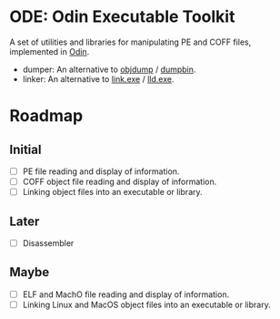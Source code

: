 # ODE: Odin Executable Toolkit

A set of utilities and libraries for manipulating PE and COFF files, implemented in [Odin](https://github.com/odin-lang/Odin).
* dumper: An alternative to [objdump](https://linux.die.net/man/1/objdump) / [dumpbin](https://docs.microsoft.com/en-us/cpp/build/reference/dumpbin-reference?view=msvc-160).
* linker: An alternative to [link.exe](https://docs.microsoft.com/en-us/cpp/build/reference/linker-options?view=msvc-160) / [lld.exe](https://lld.llvm.org/).

# Roadmap
## Initial
- [ ] PE file reading and display of information.
- [ ] COFF object file reading and display of information.
- [ ] Linking object files into an executable or library.

## Later
- [ ] Disassembler

## Maybe
- [ ] ELF and MachO file reading and display of information.
- [ ] Linking Linux and MacOS object files into an executable or library.

